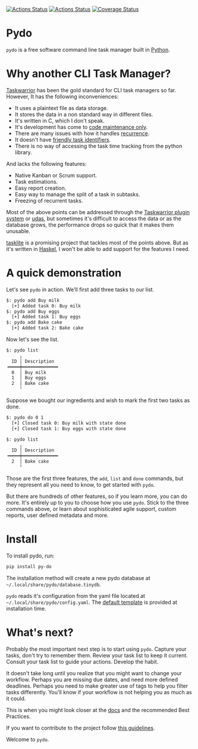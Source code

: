 [![Actions Status](https://github.com/lyz-code/pydo/workflows/Tests/badge.svg)](https://github.com/lyz-code/pydo/actions)
[![Actions Status](https://github.com/lyz-code/pydo/workflows/Build/badge.svg)](https://github.com/lyz-code/pydo/actions)
[![Coverage Status](https://coveralls.io/repos/github/lyz-code/pydo/badge.svg?branch=master)](https://coveralls.io/github/lyz-code/pydo?branch=master)

# Pydo

`pydo` is a free software command line task manager built in
[Python](https://en.wikipedia.org/wiki/Python_%28programming_language%29).

# Why another CLI Task Manager?

[Taskwarrior](https://taskwarrior.org/) has been the gold standard for CLI task
managers so far. However, It has the following inconveniences:

* It uses a plaintext file as data storage.
* It stores the data in a non standard way in different files.
* It's written in C, which I don't speak.
* It's development has come to [code maintenance
    only](https://github.com/GothenburgBitFactory/taskwarrior/graphs/code-frequency).
* There are many issues with how it handles
    [recurrence](https://taskwarrior.org/docs/design/recurrence.html).
* It doesn't have [friendly task
    identifiers](https://lyz-code.github.io/pydo/developing/sulids).
* There is no way of accessing the task time tracking from the python library.

And lacks the following features:

* Native Kanban or Scrum support.
* Task estimations.
* Easy report creation.
* Easy way to manage the split of a task in subtasks.
* Freezing of recurrent tasks.

Most of the above points can be addressed through the [Taskwarrior plugin
system](https://taskwarrior.org/docs/3rd-party.html) or
[udas](https://taskwarrior.org/docs/udas.html), but sometimes it's difficult to
access the data or as the database grows, the performance drops so quick that it
makes them unusable.

[tasklite](https://tasklite.org) is a promising project that tackles most of the
points above. But as it's written in
[Haskel](https://en.wikipedia.org/wiki/Haskell_%28programming_language%29),
I won't be able to add support for the features I need.

# A quick demonstration

Let's see `pydo` in action. We'll first add three tasks to our list.

```bash
$: pydo add Buy milk
  [+] Added task 0: Buy milk
$: pydo add Buy eggs
  [+] Added task 1: Buy eggs
$: pydo add Bake cake
  [+] Added task 2: Bake cake
```

Now let's see the list.

```bash
$: pydo list
     ╷
  ID │ Description
╺━━━━┿━━━━━━━━━━━━━╸
  0  │ Buy milk
  1  │ Buy eggs
  2  │ Bake cake
     ╵
```

Suppose we bought our ingredients and wish to mark the first two tasks as done.

```bash
$: pydo do 0 1
  [+] Closed task 0: Buy milk with state done
  [+] Closed task 1: Buy eggs with state done

$: pydo list
     ╷
  ID │ Description
╺━━━━┿━━━━━━━━━━━━━╸
  2  │ Bake cake
     ╵
```

Those are the first three features, the `add`, `list` and `done` commands, but
they represent all you need to know, to get started with `pydo`.

But there are hundreds of other features, so if you learn more, you can do more.
It's entirely up to you to choose how you use `pydo`. Stick to the
three commands above, or learn about sophisticated agile support, custom reports,
user defined metadata and more.

# Install

To install pydo, run:

```bash
pip install py-do
```

The installation method will create a new pydo database at
`~/.local/share/pydo/database.tinydb`.

`pydo` reads it's configuration from the yaml file located at
`~/.local/share/pydo/config.yaml`. The [default
template](https://github.com/lyz-code/pydo/blob/master/assets/config.yaml) is
provided at installation time.

# What's next?

Probably the most important next step is to start using `pydo`.
Capture your tasks, don't try to remember them. Review your task list to keep it
current. Consult your task list to guide your actions. Develop the habit.

It doesn't take long until you realize that you might want to change your
workflow. Perhaps you are missing due dates, and need more defined deadlines.
Perhaps you need to make greater use of tags to help you filter tasks
differently. You'll know if your workflow is not helping you as much as it
could.

This is when you might look closer at the
[docs](https://lyz-code.github.io/pydo) and the recommended Best Practices.

If you want to contribute to the project follow [this
guidelines](https://lyz-code.github.io/pydo/contributing).

Welcome to `pydo`.
